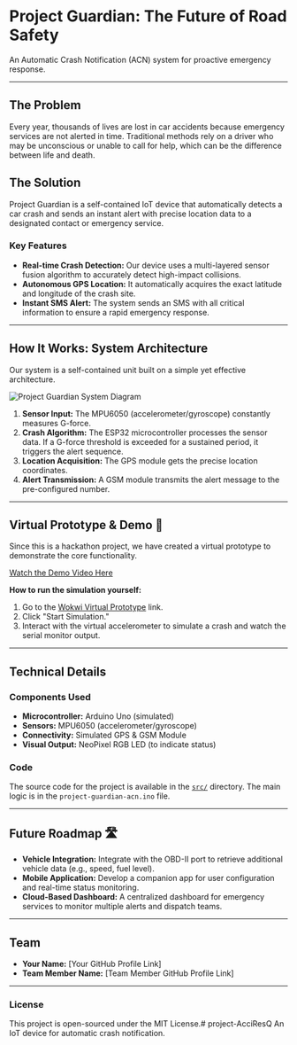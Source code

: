 # Project Guardian: The Future of Road Safety 

An Automatic Crash Notification (ACN) system for proactive emergency response.

---

## The Problem

Every year, thousands of lives are lost in car accidents because emergency services are not alerted in time. Traditional methods rely on a driver who may be unconscious or unable to call for help, which can be the difference between life and death.

## The Solution

Project Guardian is a self-contained IoT device that automatically detects a car crash and sends an instant alert with precise location data to a designated contact or emergency service.

### Key Features
* **Real-time Crash Detection:** Our device uses a multi-layered sensor fusion algorithm to accurately detect high-impact collisions.
* **Autonomous GPS Location:** It automatically acquires the exact latitude and longitude of the crash site.
* **Instant SMS Alert:** The system sends an SMS with all critical information to ensure a rapid emergency response.

---

## How It Works: System Architecture 

Our system is a self-contained unit built on a simple yet effective architecture.

![Project Guardian System Diagram](https://i.imgur.com/your-diagram-image.png)

1.  **Sensor Input:** The MPU6050 (accelerometer/gyroscope) constantly measures G-force.
2.  **Crash Algorithm:** The ESP32 microcontroller processes the sensor data. If a G-force threshold is exceeded for a sustained period, it triggers the alert sequence.
3.  **Location Acquisition:** The GPS module gets the precise location coordinates.
4.  **Alert Transmission:** A GSM module transmits the alert message to the pre-configured number.

---

## Virtual Prototype & Demo 🧪

Since this is a hackathon project, we have created a virtual prototype to demonstrate the core functionality.

[Watch the Demo Video Here](https://www.youtube.com/watch?v=your-demo-video-id)

**How to run the simulation yourself:**

1.  Go to the [Wokwi Virtual Prototype](https://wokwi.com/projects/your-project-id) link.
2.  Click "Start Simulation."
3.  Interact with the virtual accelerometer to simulate a crash and watch the serial monitor output.

---

## Technical Details

### Components Used
* **Microcontroller:** Arduino Uno (simulated)
* **Sensors:** MPU6050 (accelerometer/gyroscope)
* **Connectivity:** Simulated GPS & GSM Module
* **Visual Output:** NeoPixel RGB LED (to indicate status)

### Code
The source code for the project is available in the [`src/`](/src/) directory. The main logic is in the `project-guardian-acn.ino` file.

---

## Future Roadmap 🛣️

* **Vehicle Integration:** Integrate with the OBD-II port to retrieve additional vehicle data (e.g., speed, fuel level).
* **Mobile Application:** Develop a companion app for user configuration and real-time status monitoring.
* **Cloud-Based Dashboard:** A centralized dashboard for emergency services to monitor multiple alerts and dispatch teams.

---

## Team

* **Your Name:** [Your GitHub Profile Link]
* **Team Member Name:** [Team Member GitHub Profile Link]

---

### **License**

This project is open-sourced under the MIT License.# project-AcciResQ
An IoT device for automatic crash notification.
